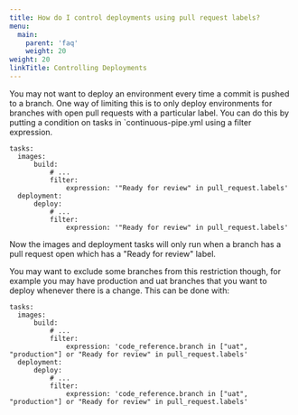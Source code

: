 ```yaml
---
title: How do I control deployments using pull request labels?
menu:
  main:
    parent: 'faq'
    weight: 20
weight: 20
linkTitle: Controlling Deployments
---
```

You may not want to deploy an environment every time a commit is pushed to a branch. One way of limiting this is to only deploy environments for branches with open pull requests with a particular label. You can do this by putting a condition on tasks in `continuous-pipe.yml using a filter expression.

```
tasks:
  images:
      build:
          # ...
          filter:
              expression: '"Ready for review" in pull_request.labels'
  deployment:
      deploy:
          # ...
          filter:
              expression: '"Ready for review" in pull_request.labels'
```

Now the images and deployment tasks will only run when a branch has a pull request open which has a "Ready for review" label. 

You may want to exclude some branches from this restriction though, for example you may have production and uat branches that you want to deploy whenever there is a change. This can be done with:

```
tasks:
  images:
      build:
          # ...
          filter:
              expression: 'code_reference.branch in ["uat", "production"] or "Ready for review" in pull_request.labels'
  deployment:
      deploy:
          # ...
          filter:
              expression: 'code_reference.branch in ["uat", "production"] or "Ready for review" in pull_request.labels'
```